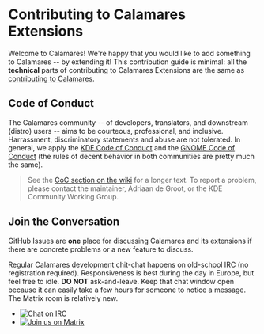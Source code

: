 <!-- SPDX-FileCopyrightText: no
     SPDX-License-Identifier: CC0-1.0
-->

# Contributing to Calamares Extensions

Welcome to Calamares! We're happy that you would like to add
something to Calamares -- by extending it!
This contribution guide is minimal:
all the **technical** parts of contributing to
Calamares Extensions are the same as [contributing to Calamares](https://github.com/calamares/calamares/CONTRIBUTING.md).


## Code of Conduct

The Calamares community -- of developers, translators, and downstream (distro) users --
aims to be courteous, professional, and inclusive. Harrassment, discriminatory
statements and abuse are not tolerated. In general, we apply the
[KDE Code of Conduct](https://www.kde.org/code-of-conduct/) and the
[GNOME Code of Conduct](https://wiki.gnome.org/Foundation/CodeOfConduct) (the
rules of decent behavior in both communities are pretty much the same).

> See the [CoC section on the wiki](https://github.com/calamares/calamares/wiki#code-of-conduct)
> for a longer text. To report a problem, please contact the maintainer,
> Adriaan de Groot, or the KDE Community Working Group.


## Join the Conversation

GitHub Issues are **one** place for discussing Calamares and its extensions if there are concrete
problems or a new feature to discuss.

Regular Calamares development chit-chat happens on old-school IRC
(no registration required). Responsiveness is best during the day
in Europe, but feel free to idle. **DO NOT** ask-and-leave. Keep
that chat window open because it can easily take a few hours for
someone to notice a message.
The Matrix room is relatively new.

* [![Chat on IRC](https://img.shields.io/badge/IRC-Freenode%20%23calamares-green)](https://webchat.freenode.net/?randomnick=1&channels=%23calamares)
* [![Join us on Matrix](https://img.shields.io/badge/Matrix-%23calamares:kde.org-blue)](https://webchat.kde.org/#/room/%23calamares:kde.org)
